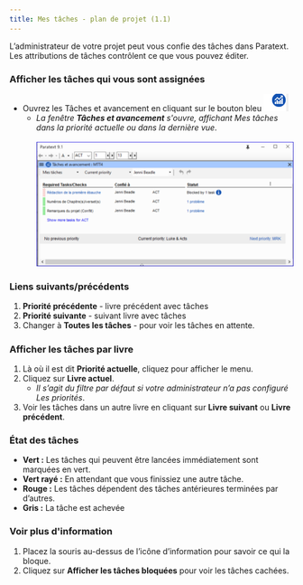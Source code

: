 ```yaml
---
title: Mes tâches - plan de projet (1.1)
---
```

L’administrateur de votre projet peut vous confie des tâches dans Paratext. Les attributions de tâches contrôlent ce que vous pouvez éditer.

### Afficher les tâches qui vous sont assignées

- Ouvrez les Tâches et avancement en cliquant sur le bouton bleu ![](../media/9c6773b2653dfd507ecbec0fd0936b7b.png)
  - *La fenêtre **Tâches et avancement** s'ouvre, affichant Mes tâches dans la priorité actuelle ou dans la dernière vue*.  
    ![](../media/b26e1e9c97f78820300f43730e992a18.png)

### Liens suivants/précédents

1.  **Priorité précédente** - livre précédent avec tâches
1.  **Priorité suivante** - suivant livre avec tâches
1.  Changer à **Toutes les tâches** - pour voir les tâches en attente.

##### 

### Afficher les tâches par livre

1.  Là où il est dit **Priorité actuelle**, cliquez pour afficher le menu.
1.  Cliquez sur **Livre actuel**.
    - *Il s’agit du filtre par défaut si votre administrateur n’a pas configuré Les priorités*.
1.  Voir les tâches dans un autre livre en cliquant sur **Livre suivant** ou **Livre précédent**.

### État des tâches

- **Vert :** Les tâches qui peuvent être lancées immédiatement sont marquées en vert.
- **Vert rayé :** En attendant que vous finissiez une autre tâche.
- **Rouge :** Les tâches dépendent des tâches antérieures terminées par d’autres.
- **Gris :** La tâche est achevée

### Voir plus d'information
1.  Placez la souris au-dessus de l’icône d’information pour savoir ce qui la bloque.
1.  Cliquez sur **Afficher les tâches bloquées** pour voir les tâches cachées.

